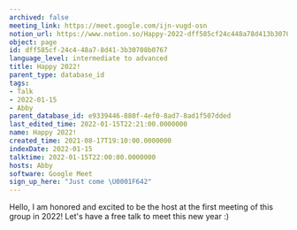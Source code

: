 ```yaml
---
archived: false
meeting_link: https://meet.google.com/ijn-vugd-osn
notion_url: https://www.notion.so/Happy-2022-dff585cf24c448a78d413b30708b0767
object: page
id: dff585cf-24c4-48a7-8d41-3b30708b0767
language_level: intermediate to advanced
title: Happy 2022!
parent_type: database_id
tags:
- Talk
- 2022-01-15
- Abby
parent_database_id: e9339446-880f-4ef0-8ad7-8ad1f507dded
last_edited_time: 2022-01-15T22:21:00.0000000
name: Happy 2022!
created_time: 2021-08-17T19:10:00.0000000
indexDate: 2022-01-15
talktime: 2022-01-15T22:00:00.0000000
hosts: Abby
software: Google Meet
sign_up_here: "Just come \U0001F642"
---
```


Hello, I am honored and excited to be the host at the first meeting of this group in 2022! Let's have a free talk to meet this new year :)





